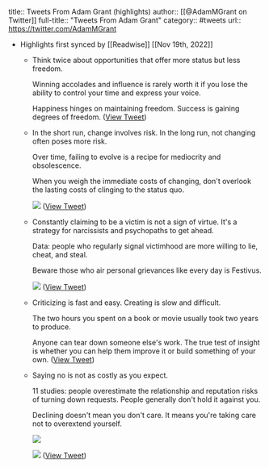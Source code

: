 title:: Tweets From Adam Grant (highlights)
author:: [[@AdamMGrant on Twitter]]
full-title:: "Tweets From Adam Grant"
category:: #tweets
url:: https://twitter.com/AdamMGrant

- Highlights first synced by [[Readwise]] [[Nov 19th, 2022]]
	- Think twice about opportunities that offer more status but less freedom.
	  
	  Winning accolades and influence is rarely worth it if you lose the ability to control your time and express your voice.
	  
	  Happiness hinges on maintaining freedom. Success is gaining degrees of freedom. ([View Tweet](https://twitter.com/AdamMGrant/status/1411698699089154054))
	- In the short run, change involves risk. In the long run, not changing often poses more risk.
	  
	  Over time, failing to evolve is a recipe for mediocrity and obsolescence.
	  
	  When you weigh the immediate costs of changing, don't overlook the lasting costs of clinging to the status quo. 
	  
	  ![](https://pbs.twimg.com/media/E7P4uCkWYAYHyzD.jpg) ([View Tweet](https://twitter.com/AdamMGrant/status/1419752575159652358))
	- Constantly claiming to be a victim is not a sign of virtue. It's a strategy for narcissists and psychopaths to get ahead.
	  
	  Data: people who regularly signal victimhood are more willing to lie, cheat, and steal.
	  
	  Beware those who air personal grievances like every day is Festivus. 
	  
	  ![](https://pbs.twimg.com/media/FK68JzxXEAUoOtI.jpg) ([View Tweet](https://twitter.com/AdamMGrant/status/1490336572046286848))
	- Criticizing is fast and easy. Creating is slow and difficult.
	  
	  The two hours you spent on a book or movie usually took two years to produce.
	  
	  Anyone can tear down someone else's work. The true test of insight is whether you can help them improve it or build something of your own. ([View Tweet](https://twitter.com/AdamMGrant/status/1491828510461202434))
	- Saying no is not as costly as you expect.
	  
	  11 studies: people overestimate the relationship and reputation risks of turning down requests. People generally don't hold it against you.
	  
	  Declining doesn't mean you don't care. It means you're taking care not to overextend yourself. 
	  
	  ![](https://pbs.twimg.com/media/Ff7U0VDXwAEF2p6.jpg) 
	  
	  ![](https://pbs.twimg.com/media/Ff7U2fiWQAAs38h.jpg) ([View Tweet](https://twitter.com/AdamMGrant/status/1584938446870573057))